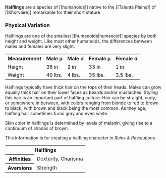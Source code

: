 **Halflings** are a species of [[humanoids]]
native to the [[Talenta Plains]] of [[Khorvaire]]
remarkable for their short stature.

### Physical Variation

Halflings are one of the smallest
[[humanoids|humanoid]] species by both height
and weight. Like most other humanoids, the
differences between males and females are
very slight.

Measurement | Male μ | Male σ | Female μ | Female σ
--- | --- | --- | --- | ---
Height | 36 in | 2 in | 33 in | 1 in
Weight | 40 lbs. | 4 lbs. | 35 lbs. | 3.5 lbs.

Halflings typically have thick hair on the tops
of their heads. Males can grow equally thick hair
on their lower faces as beards and/or mustaches.
Styling this hair is an important part of halfling
culture. Hair can be straight, curly, or somewhere
in between, with colors ranging from blonde to
red to brown to black, with brown and black being
the most common. As they age, halfling hair
sometimes turns gray and even white.

Skin color in halflings is determined by levels of
melanin, giving rise to a continuum of shades of
brown.

<section class="rnr">
<p>This information is for creating a halfling
character in <em>Ruins &amp; Revolutions.</em></p>
<table class="rnr-species"><tbody>
<tr><th colspan="2">Halflings</th></tr>
<tr><th>Affinities</th><td>Dexterity, Charisma</td></tr>
<tr><th>Aversions</th><td>Strength</td></tr>
</tbody></table>
</section>